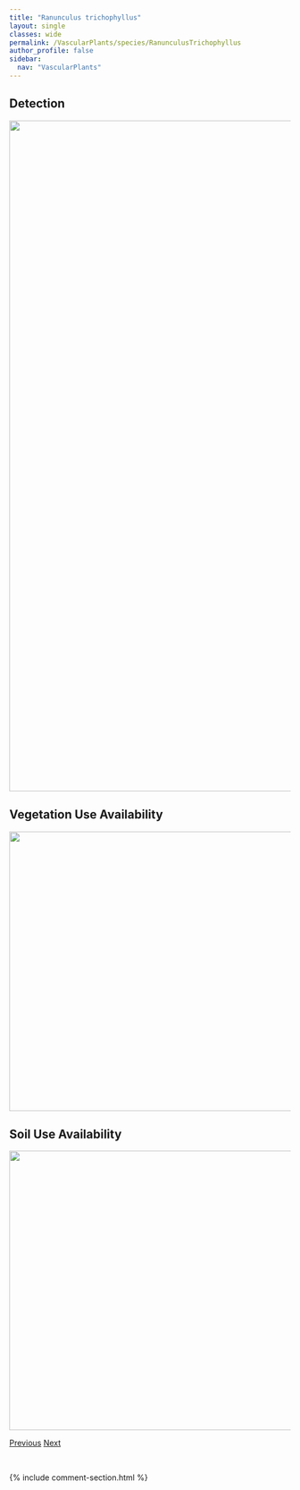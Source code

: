 ```yaml
---
title: "Ranunculus trichophyllus"
layout: single
classes: wide
permalink: /VascularPlants/species/RanunculusTrichophyllus
author_profile: false
sidebar:
  nav: "VascularPlants"
---
```


<h2>Detection</h2>

<a href="https://drive.google.com/uc?export=view&id=16widKu_QaIIAkbjQnxkgtkuaoT9Vskvg">
<img src="https://drive.google.com/uc?export=view&id=16widKu_QaIIAkbjQnxkgtkuaoT9Vskvg" height = "1200" width = "800">
</a>


<h2>Vegetation Use Availability</h2>

<a href="https://drive.google.com/uc?export=view&id=1IXjaxuT8zMz6kcLb4gJA1PJSGNksQzpp">
<img src="https://drive.google.com/uc?export=view&id=1IXjaxuT8zMz6kcLb4gJA1PJSGNksQzpp" height = "500" width = "1000">
</a>


<h2>Soil Use Availability</h2>

<a href="https://drive.google.com/uc?export=view&id=113j-9c7OX1YjHB329eqjgvyCJciRMLch">
<img src="https://drive.google.com/uc?export=view&id=113j-9c7OX1YjHB329eqjgvyCJciRMLch" height = "500" width = "1000">
</a>


<a href="/DevelopmentWebsite/VascularPlants/species/RanunculusSceleratus" class="pagination--pager" title="Celery Leaved Buttercup">Previous</a> <a href="/DevelopmentWebsite/VascularPlants/species/RanunculusUncinatus" class="pagination--pager" title="Ranunculus uncinatus">Next</a>

<p>&nbsp;</p>

{% include comment-section.html %}
